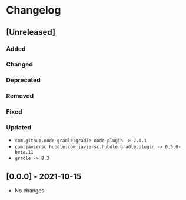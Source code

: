 # Changelog

## [Unreleased]

### Added

### Changed

### Deprecated

### Removed

### Fixed

### Updated

- `com.github.node-gradle:gradle-node-plugin -> 7.0.1`
- `com.javiersc.hubdle:com.javiersc.hubdle.gradle.plugin -> 0.5.0-beta.11`
- `gradle -> 8.3`

## [0.0.0] - 2021-10-15

- No changes

